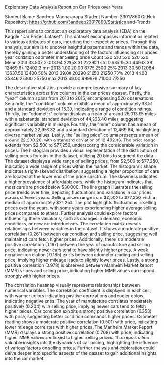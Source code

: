 Exploratory Data Analysis 
Report on Car Prices over Years 
 
Student Name: Sandeep Mannavarapu 
Student Number: 23017860 
GitHub Repository: 
https://github.com/Sandeep23017860/Statistics and-Trends

This report aims to conduct an exploratory data 
analysis (EDA) on the Kaggle "Car Prices 
Dataset". This dataset encompasses information 
related to various attributes of cars, including their 
respective prices. Through this analysis, our aim 
is to uncover insightful patterns and trends within 
the data, thereby gaining a better understanding 
of the factors influencing car prices. 
 year condition odometer mar Selling 
price 
Count 520 520 520 520 520 
Mean 2013 33.507 25013.94 22953.31 22290.1 
std 0.635 15.30 44963.39 12469.64 12402.3 
min 2013 1.00 20.00 6775 2500 
25% 2013 30.50 12084 13637.50 13400 
50% 2013 39.00 20290 21650 21250 
70% 2013 44.00 35846 25300 25750 
max 2013 49.00 999999 71000 77250 
 
The descriptive statistics provide a 
comprehensive summary of key characteristics 
across five columns in the car prices dataset. 
Firstly, the "year" column spans from 2013 to 
2015, encompassing 520 observations. 
Secondly, the "condition" column exhibits a mean 
of approximately 33.51 and a standard deviation 
of 15.30, indicating a range of condition ratings. 
Thirdly, the "odometer" column displays a mean 
of around 25,013.95 miles with a substantial 
standard deviation of 44,963.40 miles, 
suggesting significant variability in mileage. 
Fourthly, the "mmr" column has a mean of 
approximately 22,953.32 and a standard 
deviation of 12,469.64, highlighting diverse 
market values. Lastly, the "selling price" column 
presents a mean of around 22,290.20, with a 
standard deviation of 12,402.36. The price range 
extends from $2,500 to $77,250, underscoring 
the considerable variation in prices. 
The histogram provides a visual representation of 
the distribution of selling prices for cars in the 
dataset, utilizing 20 bins to segment the data. The 
dataset displays a wide range of selling prices, 
from $2,500 to $77,250, indicating a wide range 
of prices within the market. The histogram's 
shape indicates a right-skewed distribution, 
suggesting a higher proportion of cars are located 
at the lower end of the price spectrum. The 
skewness indicates a higher prevalence of 
affordable cars, while the histogram indicates that 
most cars are priced below $30,000.
The line graph illustrates the selling price trends 
over time, depicting fluctuations and variations in 
car prices across different years. Selling prices 
range from $2,500 to $77,250, with a median of 
approximately $21,250. The plot highlights 
fluctuations in selling prices over the years, with 
some years experiencing higher average selling 
prices compared to others. Further analysis could 
explore factors influencing these variations, such 
as changes in demand, economic conditions, or 
new car introductions. 
The correlation matrix reveals relationships 
between variables in the dataset. It shows a 
moderate positive correlation (0.261) between 
car condition and selling price, suggesting well
maintained cars fetch higher prices. Additionally, 
there is a moderate positive correlation (0.197) 
between the year of manufacture and selling 
price, indicating newer cars tend to have slightly 
higher prices. A weak negative correlation (
0.185) exists between odometer reading and 
selling price, implying higher mileage leads to 
slightly lower prices. Lastly, a strong positive 
correlation (0.978) is observed between 
Manheim Market Report (MMR) values and 
selling price, indicating higher MMR values 
correspond strongly with higher prices.
 
The correlation heatmap visually represents 
relationships between numerical variables. The 
correlation coefficient is displayed in each cell, 
with warmer colors indicating positive 
correlations and cooler colors indicating negative 
ones. 
 The year of manufacture correlates moderately 
positively (0.204) with selling price, implying 
newer cars tend to fetch higher prices. Car 
condition exhibits a strong positive correlation 
(0.353) with price, suggesting better condition 
commands higher prices. Odometer reading 
shows a moderate positive correlation (0.501) 
with price, indicating lower mileage correlates 
with higher prices. The Manheim Market Report 
(MMR) displays a strong positive correlation 
(0.708) with price, indicating higher MMR values 
are linked to higher selling prices. 
This report offers valuable insights into the 
dynamics of car pricing, highlighting the influence 
of various factors on selling prices. Further 
analysis and exploration could delve deeper into 
specific aspects of the dataset to gain additional 
insights into the car market.
